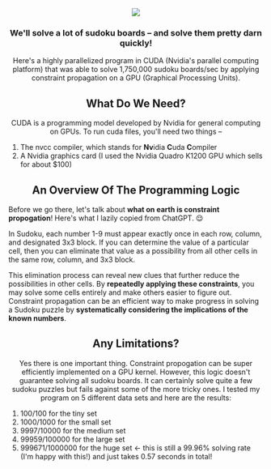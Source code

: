 <p align="center">
<img src="https://github.com/Evaan2001/GPU-Sudoku-Solver/assets/82547698/4ef944d0-9bc9-4d0d-9b88-b9fdfe8c0f97"/>
</p>

<h3 align="center">
We'll solve a lot of sudoku boards – and solve them pretty darn quickly! 
</h3>

<p align="center">
Here's a highly parallelized program in CUDA (Nvidia's parallel computing platform) that was able to solve 1,750,000 sudoku boards/sec by applying constraint propagation on a GPU (Graphical Processing Units).
</p>

<h2 align="center"> 
What Do We Need?
</h2>
 
<p  align="center">
CUDA is a programming model developed by Nvidia for general computing on GPUs. To run cuda files, you'll need two things –
</p>

1) The nvcc compiler, which stands for **Nv**idia **C**uda **C**ompiler
2) A Nvidia graphics card (I used the Nvidia Quadro K1200 GPU which sells for about $100)

<h2 align="center"> 
An Overview Of The Programming Logic
</h2>

Before we go there, let's talk about **what on earth is constraint propogation**! Here's what I lazily copied from ChatGPT. 😌

In Sudoku, each number 1-9 must appear exactly once in each row, column, and designated 3x3 block. If you can determine the value of a particular cell, then you can eliminate that value as a possibility from all other cells in the same row, column, and 3x3 block.

This elimination process can reveal new clues that further reduce the possibilities in other cells. By **repeatedly applying these constraints**, you may solve some cells entirely and make others easier to figure out. Constraint propagation can be an efficient way to make progress in solving a Sudoku puzzle by **systematically considering the implications of the known numbers**.

<h2 align="center"> 
Any Limitations?
</h2>

<p  align="center">
Yes there is one important thing. Constraint propogation can be super efficiently implemented on a GPU kernel. However, this logic doesn't guarantee solving all sudoku boards. It can certainly solve quite a few sudoku puzzles but fails against some of the more tricky ones. I tested my program on 5 different data sets and here are the results:

1.  100/100 for the tiny set
2.  1000/1000 for the small set
3.  9997/10000 for the medium set
4.  99959/100000 for the large set
5.  999671/1000000 for the huge set <- this is still a 99.96% solving rate (I'm happy with this!) and just takes 0.57 seconds in total!
</p>
